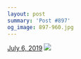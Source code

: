 ```yaml
---
layout: post
summary: 'Post #897'
og_image: 897-960.jpg
---
```


<p>
  <time>
    <a href="/897">July 6, 2019</a>
  </time>
  <a href="/897">
    <img src="{{ site.assets_url }}/897-480.jpg" srcset="{{ site.assets_url }}/897-240.jpg 240w, {{ site.assets_url }}/897-480.jpg 480w, {{ site.assets_url }}/897-720.jpg 720w, {{ site.assets_url }}/897-960.jpg 960w" sizes="(min-width: 700px) 50vw, calc(100vw - 2rem)" />
  </a>
</p>

